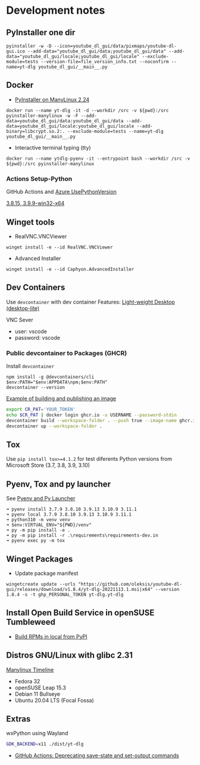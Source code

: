 # Development notes

## PyInstaller one dir
```pwsh
pyinstaller -w -D --icon=youtube_dl_gui/data/pixmaps/youtube-dl-gui.ico --add-data="youtube_dl_gui/data;youtube_dl_gui/data" --add-data="youtube_dl_gui/locale;youtube_dl_gui/locale" --exclude-module=tests --version-file=file_version_info.txt --noconfirm --name=yt-dlg youtube_dl_gui/__main__.py
```

## Docker
- [ PyInstaller on ManyLinux 2.24](https://github.com/oleksis/pyinstaller-manylinux)
```pwsh
docker run --name yt-dlg -it -d --workdir /src -v ${pwd}:/src pyinstaller-manylinux -w -F --add-data=youtube_dl_gui/data:youtube_dl_gui/data --add-data=youtube_dl_gui/locale:youtube_dl_gui/locale --add-binary=libcrypt.so.2:. --exclude-module=tests --name=yt-dlg youtube_dl_gui/__main__.py
```

- Interactive terminal typing (tty)
```pwsh
docker run --name ytdlg-pyenv -it --entrypoint bash --workdir /src -v ${pwd}:/src pyinstaller-manylinux
```

### Actions Setup-Python
GitHub Actions and [Azure UsePythonVersion](https://github.com/microsoft/azure-pipelines-tasks/blob/1be088a422530fbaa1a9ed7b5073ee665dcb8f53/Tasks/UsePythonVersionV0/installpythonversion.ts#LL11C23-L11C108)

[3.8.15, 3.9.9-win32-x64](https://raw.githubusercontent.com/actions/python-versions/main/versions-manifest.json)


## Winget tools
- RealVNC.VNCViewer
```pwsh
winget install -e --id RealVNC.VNCViewer
```

- Advanced Installer
```pwsh
winget install -e --id Caphyon.AdvancedInstaller
```

## Dev Containers
Use `devcontainer` with dev container Features: [Light-weight Desktop (desktop-lite)](https://github.com/devcontainers/features/tree/main/src/desktop-lite#light-weight-desktop-desktop-lite)

VNC Sever
  - user: vscode
  - password: vscode

### Public devcontainer to Packages (GHCR)
Install `devcontainer`
```pwsh
npm install -g @devcontainers/cli
$env:PATH="$env:APPDATA\npm;$env:PATH"
devcontainer --version
```
[Example of building and publishing an image](https://code.visualstudio.com/docs/remote/devcontainer-cli#_prebuilding)
```bash
export CR_PAT='YOUR_TOKEN'
echo $CR_PAT | docker login ghcr.io -u USERNAME --password-stdin
devcontainer build --workspace-folder . --push true --image-name ghcr.io/USERNAME/IMAGE-NAME:latest
devcontainer up --workspace-folder .
```

## Tox
Use `pip install tox>=4.1.2` for test diferents Python versions from Microsoft Store (3.7, 3.8, 3.9, 3.10)

## Pyenv, Tox and py launcher
See [Pyenv and Py Launcher](https://gist.github.com/oleksis/7cab1772862df71f73ce22b7515f6af3#environment-variable)
```pwsh
➜ pyenv install 3.7.9 3.8.10 3.9.13 3.10.9 3.11.1
➜ pyenv local 3.7.9 3.8.10 3.9.13 3.10.9 3.11.1
➜ python310 -m venv venv
➜ $env:VIRTUAL_ENV="${PWD}/venv" 
➜ py -m pip install -e .
➜ py -m pip install -r .\requirements\requirements-dev.in
➜ pyenv exec py -m tox 
```

## Winget Packages
- Update package manifest

```pwsh
wingetcreate update --urls "https://github.com/oleksis/youtube-dl-gui/releases/download/v1.8.4/yt-dlg-20221113.1.msi|x64" --version 1.8.4 -s -t ghp_PERSONAL_TOKEN yt-dlg.yt-dlg
```

## Install Open Build Service in openSUSE Tumbleweed
- [Build RPMs in local from PyPI](https://gist.github.com/oleksis/cf45143457cb31f52ebfdcad77a895fe#build-rpms-in-local-from-pypi)

## Distros GNU/Linux with glibc 2.31
[Manylinux Timeline](https://mayeut.github.io/manylinux-timeline/)

- Fedora 32
- openSUSE Leap 15.3
- Debian 11 Bullseye
- Ubuntu 20.04 LTS (Focal Fossa)

## Extras
wxPython using Wayland
```bash
GDK_BACKEND=x11 ./dist/yt-dlg
```

- [GitHub Actions: Deprecating save-state and set-output commands](https://github.blog/changelog/2022-10-11-github-actions-deprecating-save-state-and-set-output-commands/)

